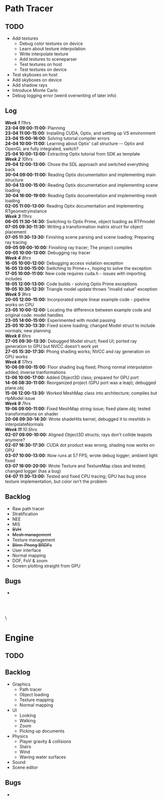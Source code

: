 # Path Tracer
## TODO
- Add textures
	- Debug color textures on device
	- Learn about texture interpolation
	- Write interpolate texture
	- Add textures to sceneparser
	- Test textures on host
	- Test textures on device
- Test skyboxes on host
- Add skyboxes on device
- Add shadow rays
- Introduce Monte Carlo
- Debug logging error (weird overwriting of later info)

## Log
***Week 1*** *11hrs*  
**23-04 09:00-11:00:** Planning  
**23-04 11:00-15:00:** Installing CUDA, Optix, and setting up VS environment  
**23-04 15:00-16:00:** Solving tutorial compiler errors  
**24-04 10:00-11:00:** Learning about Optix' call structure -- Optix and OpenGL are fully integrated, switch?  
**25-04 10:00-13:00:** Extracting Optix tutorial from SDK as template  
***Week 2*** *10hrs*  
**29-04 12:00-13:00:** Chose the SDL approach and switched everything back  
**30-04 09:00-11:00:** Reading Optix documentation and implementing main structure  
**30-04 13:00-15:00:** Reading Optix documentation and implementing scene loading  
**30-04 16:00-19:00:** Reading Optix documentation and implementing mesh loading  
**02-05 11:00-13:00:** Reading Optix documentation and implementing RTgeometryinstance  
***Week 3*** *11hrs*  
**06-05 11:30-14:30:** Switching to Optix Prime, object loading as RTPmodel  
**07-05 09:30-11:30:** Writing a transformation matrix struct for object placement  
**07-05 11:30-13:30:** Finishing scene parsing and scene loading; Preparing ray tracing  
**09-05 09:00-10:00:** Finishing ray tracer; The project compiles  
**09-05 10:00-13:00:** Debugging ray tracer  
***Week 4*** *8hrs*  
**16-05 10:00-12:00:** Debugging access violation exception  
**16-05 13:00-15:00:** Switching to Prime++, hoping to solve the exception  
**17-05 10:00-11:00:** New code requires cuda.h - issues with importing includes  
**18-05 12:00-13:00:** Code builds - solving Optix Prime exceptions  
**19-05 10:30-12:30:** Triangle model update throws "invalid value" exception  
***Week 5*** *9hrs*  
**20-05 12:00-15:00:** Incorporated simple linear example code - pipeline works on CPU  
**23-05 10:00-12:00:** Locating the difference between example code and original code: model handles  
**23-05 14:00-15:00:** Experimented with model passing  
**25-05 10:30-13:30:** Fixed scene loading; changed Model struct to include normals; new planning  
***Week 6*** *6hrs*  
**27-05 09:30-13:30:** Debugged Model struct; fixed UI; ported ray generation to GPU but NVCC doesn't work yet  
**27-05 15:30-17:30:** Phong shading works; NVCC and ray generation on GPU works  
***Week 8*** *17hrs*  
**10-06 09:00-15:00:** Floor shading bug fixed; Phong normal interpolation added; inverse tranformations  
**13-06 10:00-17:00:** Added Object3D class; prepared for GPU port  
**14-06 08:30-11:00:** Reorganized project (GPU port was a leap); debugged plane.obj  
**15-06 12:00-13:30:** Worked MeshMap class into architecture; compiles but rtpModel issue  
***Week 9*** *7hrs*  
**19-06 09:00-11:00:** Fixed MeshMap string issue; fixed plane.obj; tested transformations on shader  
**20-06 09:30-14:30:** Wrote shadeHits kernel, debugged it to meshIdx in interpolateNormals  
***Week 11*** *10.5hrs*  
**02-07 09:00-10:00:** Aligned Object3D structs; rays don't collide teapots anymore?  
**02-07 16:30-17:30:** CUDA dot product was wrong, shading now works on GPU  
**03-07 10:00-13:00:** Now runs at 57 FPS; wrote debug logger; ambient light fixed  
**03-07 16:00-20:00:** Wrote Texture and TextureMap class and tested; changed logger (has a bug)  
**04-07 11:30-13:00:** Tested and fixed CPU tracing; GPU has bug since texture implementation, but color isn't the problem  

## Backlog
 - Raw path tracer  
 - Stratification  
 - NEE  
 - MIS  
 - ~~BVH~~  
 - ~~Mesh management~~  
 - Texture management  
 - ~~Blinn-Phong BRDFs~~  
 - User interface  
 - Normal mapping  
 - DOF, FoV & zoom  
 - Screen plotting straight from GPU

## Bugs
 -

\
\
\
\

# Engine
## TODO

## Backlog
 - Graphics  
	- Path tracer  
	- Object loading  
	- Texture mapping  
	- Normal mapping  
 - UI  
	- Looking  
	- Walking  
	- Zoom  
	- Picking up documents  
 - Physics  
	- Player gravity & collisions  
	- Stairs  
	- Wind  
	- Waving water surfaces  
 - Sound  
 - Scene editor  

## Bugs
 - 
